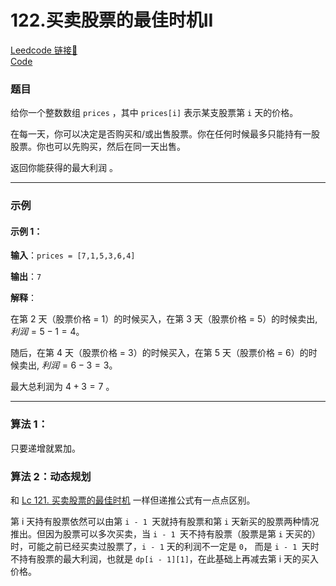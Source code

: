 # 122.买卖股票的最佳时机II

[Leedcode 链接🔗](https://leetcode.cn/problems/best-time-to-buy-and-sell-stock-ii/description/)  
[Code](https://github.com/alstondu/lc/blob/main/122/122.cpp)

### 题目

给你一个整数数组 ```prices``` ，其中 ```prices[i]``` 表示某支股票第 ```i``` 天的价格。

在每一天，你可以决定是否购买和/或出售股票。你在任何时候最多只能持有一股股票。你也可以先购买，然后在同一天出售。

返回你能获得的最大利润 。

---

### 示例
#### 示例 1：

**输入**：```prices = [7,1,5,3,6,4]```

**输出**：```7```

**解释**：
	
在第 2 天（股票价格 = 1）的时候买入，在第 3 天（股票价格 = 5）的时候卖出, $利润 = 5 - 1 = 4$。

随后，在第 4 天（股票价格 = 3）的时候买入，在第 5 天（股票价格 = 6）的时候卖出, $利润 = 6 - 3 = 3$。

最大总利润为 $4 + 3 = 7$ 。

---

### 算法 1：  

只要递增就累加。

### 算法 2：动态规划

和 [Lc 121. 买卖股票的最佳时机](https://github.com/alstondu/lc/blob/main/121/README.md) 一样但递推公式有一点点区别。

第 i 天持有股票依然可以由第 ```i - 1 ```天就持有股票和第 ```i``` 天新买的股票两种情况推出。但因为股票可以多次买卖，当 ```i - 1 ```天不持有股票（股票是第 ```i``` 天买的）时，可能之前已经买卖过股票了，```i - 1``` 天的利润不一定是 ```0```， 而是 ```i - 1 ```天时不持有股票的最大利润，也就是 ```dp[i - 1][1]```，在此基础上再减去第 i 天的买入价格。